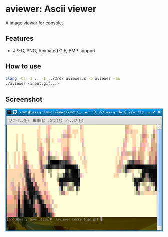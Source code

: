 # aviewer: Ascii viewer

A image viewer for console.

## Features

- JPEG, PNG, Animated GIF, BMP support

## How to use

```Bash
clang -Os -I .. -I ../3rd/ aviewer.c -o aviewer -lm
./aviewer <input.gif...>

```

## Screenshot

![Screenshot](screen.png)

